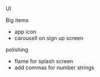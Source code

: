 UI

Big items

- app icon
- carousell on sign up screen

polishing

- flame for splash screen
- add commas for number strings
